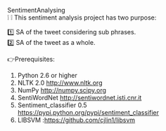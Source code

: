 SentimentAnalysing <br/>
:grey_exclamation: :grey_exclamation: This sentiment analysis project has two purpose: <br/>

:one:  SA of the tweet considering sub phrases. <br/>
:two: SA of the tweet as a whole. <br/>

:point_right:Prerequisites:

 1) Python 2.6 or higher
 3) NLTK 2.0     http://www.nltk.org
 4) NumPy        http://numpy.scipy.org
 5) SentiWordNet http://sentiwordnet.isti.cnr.it
 6) Sentiment_classifier 0.5 https://pypi.python.org/pypi/sentiment_classifier
 7) LIBSVM :https://github.com/cjlin1/libsvm

